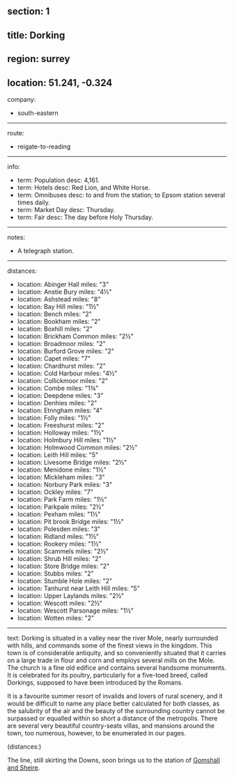 section: 1
----
title: Dorking
----
region: surrey
----
location: 51.241, -0.324
----
company:
- south-eastern
----
route:
- reigate-to-reading
----
info:
- term: Population
  desc: 4,161.
- term: Hotels
  desc: Red Lion, and White Horse.
- term: Omnibuses
  desc: to and from the station; to Epsom station several times daily.
- term: Market Day
  desc: Thursday.
- term: Fair
  desc: The day before Holy Thursday.
----
notes:
- A telegraph station.
----
distances:
- location: Abinger Hall
  miles: "3"
- location: Anstie Bury
  miles: "4½"
- location: Ashstead
  miles: "8"
- location: Bay Hill
  miles: "1½"
- location: Bench
  miles: "2"
- location: Bookham
  miles: "2"
- location: Boxhill
  miles: "2"
- location: Brickham Common
  miles: "2½"
- location: Broadmoor
  miles: "2"
- location: Burford Grove
  miles: "2"
- location: Capet
  miles: "7"
- location: Chardhurst
  miles: "2"
- location: Cold Harbour
  miles: "4½"
- location: Collickmoor
  miles: "2"
- location: Combe
  miles: "1¾"
- location: Deepdene
  miles: "3"
- location: Denhies
  miles: "2"
- location: Etnngham
  miles: "4"
- location: Folly
  miles: "1½"
- location: Freeshurst
  miles: "2"
- location: Holloway
  miles: "1½"
- location: Holmbury Hill
  miles: "1½"
- location: Holmwood Common
  miles: "2½"
- location: Leith Hill
  miles: "5"
- location: Livesome Bridge
  miles: "2½"
- location: Menidone
  miles: "1½"
- location: Mickleham
  miles: "3"
- location: Norbury Park
  miles: "3"
- location: Ockley
  miles: "7"
- location: Park Farm
  miles: "1½"
- location: Parkpale
  miles: "2½"
- location: Pexham
  miles: "1½"
- location: Pit brook Bridge
  miles: "1½"
- location: Polesden
  miles: "3"
- location: Ridland
  miles: "1½"
- location: Rookery
  miles: "1½"
- location: Scammels
  miles: "2½"
- location: Shrub Hill
  miles: "2"
- location: Store Bridge
  miles: "2"
- location: Stubbs
  miles: "2"
- location: Stumble Hole
  miles: "2"
- location: Tanhurst near Leith Hill
  miles: "5"
- location: Upper Laylands
  miles: "2½"
- location: Wescott
  miles: "2½"
- location: Wescott Parsonage
  miles: "1½"
- location: Wotten
  miles: "2"
----
text: Dorking is situated in a valley near the river Mole, nearly surrounded with hills, and commands some of the finest views in the kingdom. This town is of considerable antiquity, and so conveniently situated that it carries on a large trade in flour and corn and employs several mills on the Mole. The church is a fine old edifice and contains several handsome monuments. It is celebrated for its poultry, particularly for a five-toed breed, called Dorkings, supposed to have been introduced by the Romans.

It is a favourite summer resort of invalids and lovers of rural scenery, and it would be difficult to name any place better calculated for both classes, as the salubrity of the air and the beauty of the surrounding country cannot be surpassed or equalled within so short a distance of the metropolis. There are several very beautiful country-seats villas, and mansions around the town, too numerous, however, to be enumerated in our pages.

(distances:)

The line, still skirting the Downs, soon brings us to the station of [Gomshall and Sheire](/stations/gomshall-and-sheire).
